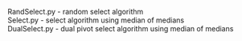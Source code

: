 RandSelect.py - random select algorithm  
Select.py - select algorithm using median of medians  
DualSelect.py - dual pivot select algorithm using median of medians  
